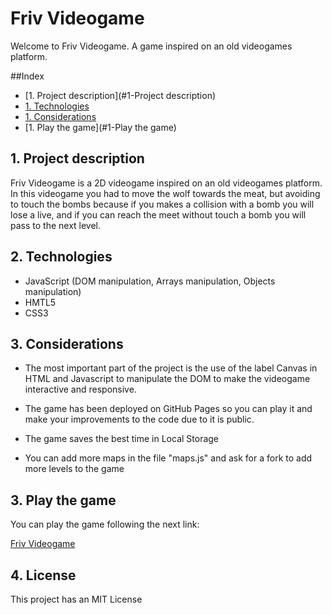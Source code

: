 # Friv Videogame

Welcome to Friv Videogame. A game inspired on an old videogames platform.


##Index

* [1.  Project description](#1-Project description)
* [1.  Technologies](#1-Technologies)
* [1.  Considerations](#1-Considerations)
* [1.  Play the game](#1-Play the game)


## 1. Project description

Friv Videogame is a 2D videogame inspired on an old videogames platform. In this videogame you had to move the wolf towards the meat, but avoiding to touch the bombs because if you makes a collision with a bomb you will lose a live, and if you can reach the meet without touch a bomb you will pass to the next level.

## 2. Technologies

- JavaScript (DOM manipulation, Arrays manipulation, Objects manipulation)
- HMTL5
- CSS3

## 3. Considerations

- The most important part of the project is the use of the label Canvas in HTML and Javascript to manipulate the DOM to make the videogame interactive and responsive.

- The game has been deployed on GitHub Pages so you can play it and make your improvements to the code due to it is public.

- The game saves the best time in Local Storage

- You can add more maps in the file "maps.js" and ask for a fork to add more levels to the game

## 3. Play the game

You can play the game following the next link:

[Friv Videogame](https://efra117.github.io/Friv-videogame/ "Friv Videogame")

## 4. License

This project has an MIT License